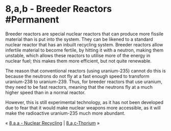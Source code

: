 # 8,a,b - Breeder Reactors #Permanent 
Breeder reactors are special nuclear reactors that can produce more fissile material than is put into the system. They can be likened to a standard nuclear reactor that has an inbuilt recycling system. Breeder reactors allow infertile material to become fertile, by hitting it with a neutron, making them unstable, which allows these reactors to utilise more of the energy in nuclear fuel; this makes them more efficient, but not quite renewable.

The reason that conventional reactors (using uranium-235) cannot do this is because the neutrons do not fly at a fast enough speed to transform uranium-238 to uranium-239. Thus, for breeder reactors that use uranium, they need to be fast reactors, meaning that the neutrons fly at a much higher speed than in a normal reactor.

However, this is still experimental technology, as it has not been developed due to fear that it would make nuclear weapons more accessible, as it will make the radioactive uranium-235 much more abundant.

« [8,a,a - Nuclear Recycling](8,a,a%20-%20Nuclear%20Recycling) | [8,a,c-Thorium](8,a,c-Thorium) »